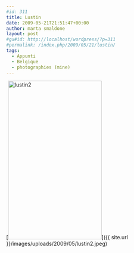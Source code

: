 ```yaml
---
#id: 311
title: Lustin
date: 2009-05-21T21:51:47+00:00
author: marta smaldone
layout: post
#gu#id: http://localhost/wordpress/?p=311
#permalink: /index.php/2009/05/21/lustin/
tags:
  - Appunti
  - Belgique
  - photographies (mine)
---
```

[<img class="aligncenter wp-image-945 size-full" title="lustin2" src="{{ site.url }}/images/uploads/2009/05/lustin2.jpeg" alt="lustin2" width="251" height="425" srcset="{{ site.url }}/images/uploads/2009/05/lustin2.jpeg 251w, {{ site.url }}/images/uploads/2009/05/lustin2-177x300.jpeg 177w" sizes="(max-width: 251px) 100vw, 251px" />]({{ site.url }}/images/uploads/2009/05/lustin2.jpeg)

<p style="text-align: center;">